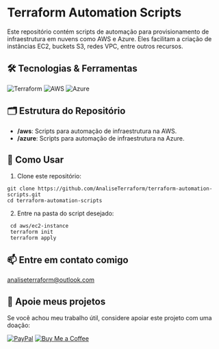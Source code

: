 # Terraform Automation Scripts

Este repositório contém scripts de automação para provisionamento de infraestrutura em nuvens como AWS e Azure. Eles facilitam a criação de instâncias EC2, buckets S3, redes VPC, entre outros recursos.

## 🛠️ Tecnologias & Ferramentas
![Terraform](https://img.shields.io/badge/-Terraform-333333?style=flat&logo=terraform&logoColor=5C4EE5)
![AWS](https://img.shields.io/badge/-AWS-333333?style=flat&logo=amazon-aws)
![Azure](https://img.shields.io/badge/-Azure-333333?style=flat&logo=microsoft-azure)

## 🗂 Estrutura do Repositório
- **/aws**: Scripts para automação de infraestrutura na AWS.
- **/azure**: Scripts para automação de infraestrutura na Azure.


## 🚀 Como Usar
   1. Clone este repositório:
      
   ```
   git clone https://github.com/AnaliseTerraform/terraform-automation-scripts.git
   cd terraform-automation-scripts
   ```
   2. Entre na pasta do script desejado:

   ```
    cd aws/ec2-instance
    terraform init
    terraform apply

   ```
## 📫 Entre em contato comigo
analiseterraform@outlook.com

## 🎁 Apoie meus projetos
Se você achou meu trabalho útil, considere apoiar este projeto com uma doação:
  
[![PayPal](https://img.shields.io/badge/Donate-PayPal-blue.svg)](https://www.paypal.com/donate/?hosted_button_id=MNVWCG4YML67G)
[![Buy Me a Coffee](https://img.shields.io/badge/Buy%20Me%20A-Coffee-yellow.svg)](https://www.buymeacoffee.com/seuUsuario)
